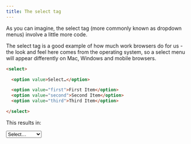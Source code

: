 ```yaml
---
title: The select tag
---
```



<div class="panels">
<div>

As you can imagine, the select tag (more commonly known as dropdown menus) involve a little more code.

The select tag is a good example of how much work browsers do for us - the look and feel here comes from the operating system, so a select menu will appear differently on Mac, Windows and mobile browsers.

</div>
<div>

~~~html
<select>

  <option value>Select…</option>

  <option value="first">First Item</option>
  <option value="second">Second Item</option>
  <option value="third">Third Item</option>

</select>
~~~

This results in:

<select>
  <option value>Select…</option>
  <option value="first">First Item</option>
  <option value="second">Second Item</option>
  <option value="third">Third Item</option>
</select>

</div>
</div>